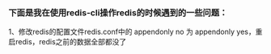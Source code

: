 ### **下面是我在使用redis-cli操作redis的时候遇到的一些问题：**



1、修改redis的配置文件redis.conf中的 appendonly no  为 appendonly yes，重启redis，redis之前的数据全部都没了

